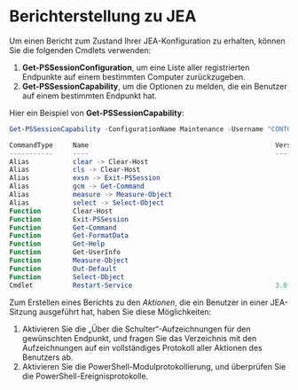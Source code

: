 # Berichterstellung zu JEA
Um einen Bericht zum Zustand Ihrer JEA-Konfiguration zu erhalten, können Sie die folgenden Cmdlets verwenden:
1.  **Get-PSSessionConfiguration**, um eine Liste aller registrierten Endpunkte auf einem bestimmten Computer zurückzugeben.
2.  **Get-PSSessionCapability**, um die Optionen zu melden, die ein Benutzer auf einem bestimmten Endpunkt hat.

Hier ein Beispiel von **Get-PSSessionCapability**:
```powershell
Get-PSSessionCapability -ConfigurationName Maintenance -Username "CONTOSO\JohnDoe"

CommandType     Name                                               Version    Source           
-----------     ----                                               -------    ------           
Alias           clear -> Clear-Host                                                            
Alias           cls -> Clear-Host                                                              
Alias           exsn -> Exit-PSSession                                                         
Alias           gcm -> Get-Command                                                             
Alias           measure -> Measure-Object                                                      
Alias           select -> Select-Object                                                        
Function        Clear-Host                                                                     
Function        Exit-PSSession                                                                 
Function        Get-Command                                                                    
Function        Get-FormatData                                                                 
Function        Get-Help                                                                       
Function        Get-UserInfo                                                                   
Function        Measure-Object                                                                 
Function        Out-Default                                                                    
Function        Select-Object                                                                  
Cmdlet          Restart-Service                                    3.0.0.0 Microsof...


```

Zum Erstellen eines Berichts zu den _Aktionen_, die ein Benutzer in einer JEA-Sitzung ausgeführt hat, haben Sie diese Möglichkeiten:
1. Aktivieren Sie die „Über die Schulter“-Aufzeichnungen für den gewünschten Endpunkt, und fragen Sie das Verzeichnis mit den Aufzeichnungen auf ein vollständiges Protokoll aller Aktionen des Benutzers ab.
2. Aktivieren Sie die PowerShell-Modulprotokollierung, und überprüfen Sie die PowerShell-Ereignisprotokolle.

<!--HONumber=Jun16_HO4-->


